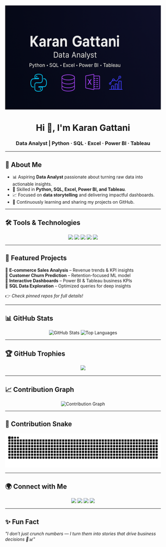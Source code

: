 <!-- Profile Banner -->
<p align="center">
  <img src="https://raw.githubusercontent.com/Karan2007May/Karan2007May/main/assets/banner.png" alt="Karan Gattani Banner" />
</p>

<!-- Intro -->
<h1 align="center">Hi 👋, I'm Karan Gattani</h1>
<h3 align="center">Data Analyst | Python · SQL · Excel · Power BI · Tableau</h3>

---

## 📌 About Me  
- 📊 Aspiring **Data Analyst** passionate about turning raw data into actionable insights.  
- 🧩 Skilled in **Python, SQL, Excel, Power BI, and Tableau**.  
- 📈 Focused on **data storytelling** and delivering impactful dashboards.  
- 🌱 Continuously learning and sharing my projects on GitHub.  

---

## 🛠️ Tools & Technologies  
<p align="center">
  <img src="https://img.shields.io/badge/Python-3776AB?style=for-the-badge&logo=python&logoColor=white"/>
  <img src="https://img.shields.io/badge/SQL-4479A1?style=for-the-badge&logo=postgresql&logoColor=white"/>
  <img src="https://img.shields.io/badge/Excel-217346?style=for-the-badge&logo=microsoft-excel&logoColor=white"/>
  <img src="https://img.shields.io/badge/Power%20BI-F2C811?style=for-the-badge&logo=power-bi&logoColor=black"/>
  <img src="https://img.shields.io/badge/Tableau-E97627?style=for-the-badge&logo=tableau&logoColor=white"/>
</p>

---

## 🚀 Featured Projects  
🔹 **E-commerce Sales Analysis** – Revenue trends & KPI insights  
🔹 **Customer Churn Prediction** – Retention-focused ML model  
🔹 **Interactive Dashboards** – Power BI & Tableau business KPIs  
🔹 **SQL Data Exploration** – Optimized queries for deep insights  

👉 *Check pinned repos for full details!*  

---

## 📊 GitHub Stats  
<p align="center">
  <img src="https://github-readme-stats.vercel.app/api?username=Karan2007May&show_icons=true&theme=radical" alt="GitHub Stats" height="165"/>
  <img src="https://github-readme-stats.vercel.app/api/top-langs/?username=Karan2007May&layout=compact&theme=radical" alt="Top Languages" height="165"/>
</p>

---

## 🏆 GitHub Trophies  
<p align="center">
  <img src="https://github-profile-trophy.vercel.app/?username=Karan2007May&theme=radical&no-frame=true&row=1&column=6"/>
</p>

---

## 📈 Contribution Graph  
<p align="center">
  <img src="https://github-readme-activity-graph.vercel.app/graph?username=Karan2007May&theme=radical" alt="Contribution Graph"/>
</p>

---

## 🐍 Contribution Snake  
<p align="center">
  <img src="https://github.com/Karan2007May/Karan2007May/blob/output/github-contribution-grid-snake.svg" alt="Contribution Snake"/>
</p>

---

## 🌍 Connect with Me  
<p align="center">
  <a href="https://www.linkedin.com/in/karangattani"><img src="https://img.shields.io/badge/LinkedIn-0A66C2?style=for-the-badge&logo=linkedin&logoColor=white"/></a>
  <a href="mailto:karangattani07@gmail.com"><img src="https://img.shields.io/badge/Email-D14836?style=for-the-badge&logo=gmail&logoColor=white"/></a>
  <a href="https://Karan2007May.github.io"><img src="https://img.shields.io/badge/Portfolio-000000?style=for-the-badge&logo=vercel&logoColor=white"/></a>
  <a href="https://github.com/Karan2007May"><img src="https://img.shields.io/badge/GitHub-181717?style=for-the-badge&logo=github&logoColor=white"/></a>
</p>

---

## ✨ Fun Fact  
*"I don’t just crunch numbers — I turn them into stories that drive business decisions 🚀📊"*
